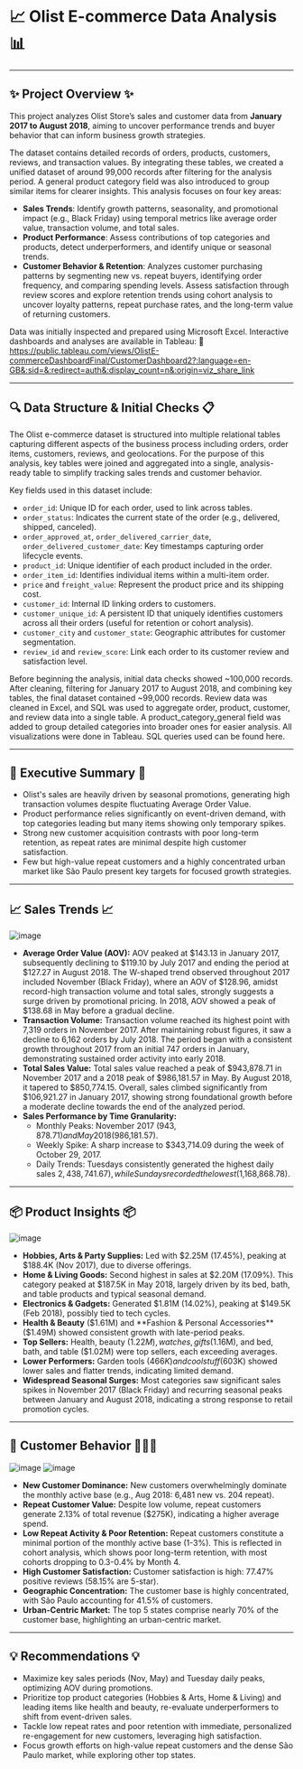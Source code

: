 # 📈 Olist E-commerce Data Analysis 📊

---

## ✨ Project Overview ✨

This project analyzes Olist Store’s sales and customer data from **January 2017 to August 2018**, aiming to uncover performance trends and buyer behavior that can inform business growth strategies.

The dataset contains detailed records of orders, products, customers, reviews, and transaction values. By integrating these tables, we created a unified dataset of around 99,000 records after filtering for the analysis period. A general product category field was also introduced to group similar items for clearer insights. This analysis focuses on four key areas:
* **Sales Trends**: Identify growth patterns, seasonality, and promotional impact (e.g., Black Friday) using temporal metrics like average order value, transaction volume, and total sales.
* **Product Performance**: Assess contributions of top categories and products, detect underperformers, and identify unique or seasonal trends.
* **Customer Behavior & Retention**: Analyzes customer purchasing patterns by segmenting new vs. repeat buyers, identifying order frequency, and comparing spending levels. Assess satisfaction through review scores and explore retention trends using cohort analysis to uncover loyalty patterns, repeat purchase rates, and the long-term value of returning customers.

Data was initially inspected and prepared using Microsoft Excel.
Interactive dashboards and analyses are available in Tableau: 🔗 https://public.tableau.com/views/OlistE-commerceDashboardFinal/CustomerDashboard2?:language=en-GB&:sid=&:redirect=auth&:display_count=n&:origin=viz_share_link

---

## 🔍 Data Structure & Initial Checks 📋

The Olist e-commerce dataset is structured into multiple relational tables capturing different aspects of the business process including orders, order items, customers, reviews, and geolocations. For the purpose of this analysis, key tables were joined and aggregated into a single, analysis-ready table to simplify tracking sales trends and customer behavior.

Key fields used in this dataset include:

* `order_id`: Unique ID for each order, used to link across tables.
* `order_status`: Indicates the current state of the order (e.g., delivered, shipped, canceled).
* `order_approved_at`, `order_delivered_carrier_date`, `order_delivered_customer_date`: Key timestamps capturing order lifecycle events.
* `product_id`: Unique identifier of each product included in the order.
* `order_item_id`: Identifies individual items within a multi-item order.
* `price` and `freight_value`: Represent the product price and its shipping cost.
* `customer_id`: Internal ID linking orders to customers.
* `customer_unique_id`: A persistent ID that uniquely identifies customers across all their orders (useful for retention or cohort analysis).
* `customer_city` and `customer_state`: Geographic attributes for customer segmentation.
* `review_id` and `review_score`: Link each order to its customer review and satisfaction level.

Before beginning the analysis, initial data checks showed ~100,000 records. After cleaning, filtering for January 2017 to August 2018, and combining key tables, the final dataset contained ~99,000 records. Review data was cleaned in Excel, and SQL was used to aggregate order, product, customer, and review data into a single table. A product_category_general field was added to group detailed categories into broader ones for easier analysis. All visualizations were done in Tableau. SQL queries used can be found here.

---

## 🌟 Executive Summary 🌟

* Olist's sales are heavily driven by seasonal promotions, generating high transaction volumes despite fluctuating Average Order Value.
* Product performance relies significantly on event-driven demand, with top categories leading but many items showing only temporary spikes.
* Strong new customer acquisition contrasts with poor long-term retention, as repeat rates are minimal despite high customer satisfaction.
* Few but high-value repeat customers and a highly concentrated urban market like São Paulo present key targets for focused growth strategies.

---

## 📈 Sales Trends 📈
![image](https://github.com/user-attachments/assets/383c3187-4e16-44c7-963d-b0c0473f2323)
* **Average Order Value (AOV):** AOV peaked at $143.13 in January 2017, subsequently declining to $119.10 by July 2017 and ending the period at $127.27 in August 2018. The W-shaped trend observed throughout 2017 included November (Black Friday), where an AOV of $128.96, amidst record-high transaction volume and total sales, strongly suggests a surge driven by promotional pricing. In 2018, AOV showed a peak of $138.68 in May before a gradual decline.
* **Transaction Volume:** Transaction volume reached its highest point with 7,319 orders in November 2017. After maintaining robust figures, it saw a decline to 6,162 orders by July 2018. The period began with a consistent growth throughout 2017 from an initial 747 orders in January, demonstrating sustained order activity into early 2018.
* **Total Sales Value:** Total sales value reached a peak of $943,878.71 in November 2017 and a 2018 peak of $986,181.57 in May. By August 2018, it tapered to $850,774.15. Overall, sales climbed significantly from $106,921.27 in January 2017, showing strong foundational growth before a moderate decline towards the end of the analyzed period.
* **Sales Performance by Time Granularity:**
    * Monthly Peaks: November 2017 ($943,878.71) and May 2018 ($986,181.57).
    * Weekly Spike: A sharp increase to $343,714.09 during the week of October 29, 2017.
    * Daily Trends: Tuesdays consistently generated the highest daily sales $2,438,741.67), while Sundays recorded the lowest ($1,168,868.78).

---

## 📦 Product Insights 📦
![image](https://github.com/user-attachments/assets/0f1cd55e-26b7-492f-b1fe-9ce52d39dfa1)
* **Hobbies, Arts & Party Supplies:** Led with $2.25M (17.45%), peaking at $188.4K (Nov 2017), due to diverse offerings.
* **Home & Living Goods:** Second highest in sales at $2.20M (17.09%). This category peaked at $187.5K in May 2018, largely driven by its bed, bath, and table products and typical seasonal demand.
* **Electronics & Gadgets:** Generated $1.81M (14.02%), peaking at $149.5K (Feb 2018), possibly tied to tech cycles.
* **Health & Beauty** ($1.61M) and **Fashion & Personal Accessories** ($1.49M) showed consistent growth with late-period peaks.
* **Top Sellers:** Health, beauty ($1.22M), watches, gifts ($1.16M), and bed, bath, and table ($1.02M) were top sellers, each exceeding averages.
* **Lower Performers:** Garden tools ($466K) and cool stuff ($603K) showed lower sales and flatter trends, indicating limited demand.
* **Widespread Seasonal Surges:** Most categories saw significant sales spikes in November 2017 (Black Friday) and recurring seasonal peaks between January and August 2018, indicating a strong response to retail promotion cycles.

---

## 🤝 Customer Behavior 🧑‍🤝‍🧑
![image](https://github.com/user-attachments/assets/fd519516-34c9-4e30-9146-2f7b138f71d0)
![image](https://github.com/user-attachments/assets/16bf883b-03d1-47ad-8c1c-7510d91f06d6)
* **New Customer Dominance:** New customers overwhelmingly dominate the monthly active base (e.g., Aug 2018: 6,481 new vs. 204 repeat).
* **Repeat Customer Value:** Despite low volume, repeat customers generate 2.13% of total revenue ($275K), indicating a higher average spend.
* **Low Repeat Activity & Poor Retention:** Repeat customers constitute a minimal portion of the monthly active base (1-3%). This is reflected in cohort analysis, which shows poor long-term retention, with most cohorts dropping to 0.3-0.4% by Month 4.
* **High Customer Satisfaction:** Customer satisfaction is high: 77.47% positive reviews (58.15% are 5-star).
* **Geographic Concentration:** The customer base is highly concentrated, with São Paulo accounting for 41.5% of customers.
* **Urban-Centric Market:** The top 5 states comprise nearly 70% of the customer base, highlighting an urban-centric market.

---

## 💡 Recommendations 💡

* Maximize key sales periods (Nov, May) and Tuesday daily peaks, optimizing AOV during promotions.
* Prioritize top product categories (Hobbies & Arts, Home & Living) and leading items like health and beauty, re-evaluate underperformers to shift from event-driven sales.
* Tackle low repeat rates and poor retention with immediate, personalized re-engagement for new customers, leveraging high satisfaction.
* Focus growth efforts on high-value repeat customers and the dense São Paulo market, while exploring other top states.
